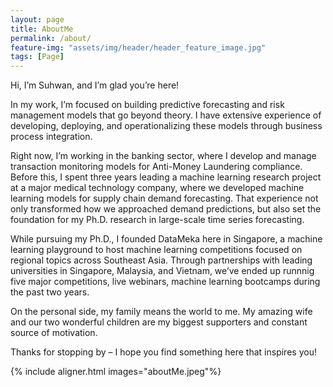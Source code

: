 ```yaml
---
layout: page
title: AboutMe
permalink: /about/
feature-img: "assets/img/header/header_feature_image.jpg"
tags: [Page]
---
```


Hi, I’m Suhwan, and I’m glad you’re here!

In my work, I’m focused on building predictive forecasting and risk management models that go beyond theory. I have extensive experience of developing, deploying, and operationalizing these models through business process integration.

Right now, I’m working in the banking sector, where I develop and manage transaction monitoring models for Anti-Money Laundering compliance. Before this, I spent three years leading a machine learning research project at a major medical technology company, where we developed machine learning models for supply chain demand forecasting. That experience not only transformed how we approached demand predictions, but also set the foundation for my Ph.D. research in large-scale time series forecasting.

While pursuing my Ph.D., I founded DataMeka here in Singapore, a machine learning playground to host machine learning competitions focused on regional topics across Southeast Asia. Through partnerships with leading universities in Singapore, Malaysia, and Vietnam, we’ve ended up runnnig five major competitions, live webinars, machine learning bootcamps during the past two years. 

On the personal side, my family means the world to me. My amazing wife and our two wonderful children are my biggest supporters and constant source of motivation.

Thanks for stopping by – I hope you find something here that inspires you!

{% include aligner.html images="aboutMe.jpeg"%}